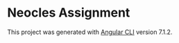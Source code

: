 # Neocles Assignment

This project was generated with [Angular CLI](https://github.com/angular/angular-cli) version 7.1.2.


